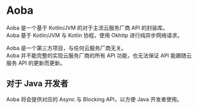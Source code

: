 # Aoba

Aoba 是一个基于 Kotlin/JVM 的对于主流云服务厂商 API 的封装库。  
Aoba 基于 Kotlin/JVM 与 Kotlin 协程，使用 Okhttp 进行纯异步网络请求。  

Aoba 是一个第三方项目，与任何云服务厂商无关。  
Aoba 并不能完整的实现云服务厂商的所有 API 功能，也无法保证 API 能跟随云服务 API 的更新而更新。

## 对于 Java 开发者

Aoba 将会提供对应的 Async 与 Blocking API，以方便 Java 开发者使用。